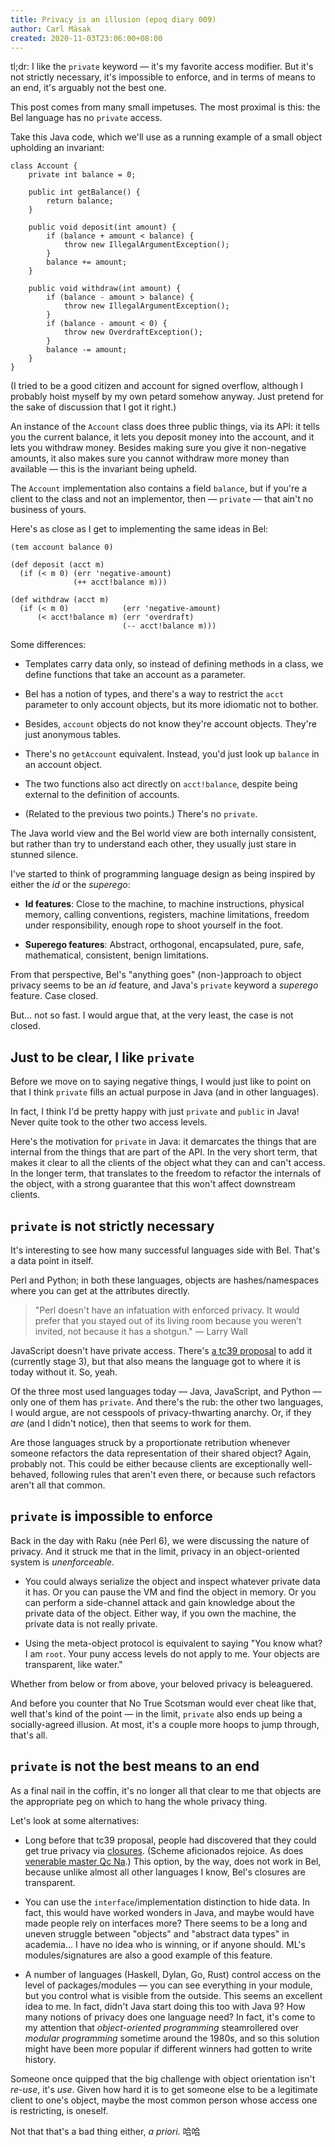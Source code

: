 ```yaml
---
title: Privacy is an illusion (epoq diary 009)
author: Carl Mäsak
created: 2020-11-03T23:06:00+08:00
---
```

tl;dr: I like the `private` keyword &mdash; it's my favorite access modifier. But it's not strictly necessary, it's impossible to enforce, and in terms of means to an end, it's arguably not the best one.

This post comes from many small impetuses. The most proximal is this: the Bel language has no `private` access.

Take this Java code, which we'll use as a running example of a small object upholding an invariant:

<pre><code>class Account {
    private int balance = 0;

    public int getBalance() {
        return balance;
    }

    public void deposit(int amount) {
        if (balance + amount &lt; balance) {
            throw new IllegalArgumentException();
        }
        balance += amount;
    }

    public void withdraw(int amount) {
        if (balance - amount &gt; balance) {
            throw new IllegalArgumentException();
        }
        if (balance - amount &lt; 0) {
            throw new OverdraftException();
        }
        balance -= amount;
    }
}</code></pre>

(I tried to be a good citizen and account for signed overflow, although I probably hoist myself by my own petard somehow anyway. Just pretend for the sake of discussion that I got it right.)

An instance of the `Account` class does three public things, via its API: it tells you the current balance, it lets you deposit money into the account, and it lets you withdraw money. Besides making sure you give it non-negative amounts, it also makes sure you cannot withdraw more money than available &mdash; this is the invariant being upheld.

The `Account` implementation also contains a field `balance`, but if you're a client to the class and not an implementor, then &mdash; `private` &mdash; that ain't no business of yours.

Here's as close as I get to implementing the same ideas in Bel:

<pre><code>(tem account balance 0)

(def deposit (acct m)
  (if (&lt; m 0) (err 'negative-amount)
              (++ acct!balance m)))

(def withdraw (acct m)
  (if (&lt; m 0)            (err 'negative-amount)
      (&lt; acct!balance m) (err 'overdraft)
                         (-- acct!balance m)))</code></pre>

Some differences:

* Templates carry data only, so instead of defining methods in a class, we define functions that take an account as a parameter.

* Bel has a notion of types, and there's a way to restrict the `acct` parameter to only account objects, but its more idiomatic not to bother.

* Besides, `account` objects do not know they're account objects. They're just anonymous tables.

* There's no `getAccount` equivalent. Instead, you'd just look up `balance` in an account object.

* The two functions also act directly on `acct!balance`, despite being external to the definition of accounts.

* (Related to the previous two points.) There's no `private`.

The Java world view and the Bel world view are both internally consistent, but rather than try to understand each other, they usually just stare in stunned silence.

I've started to think of programming language design as being inspired by either the _id_ or the _superego_:

* **Id features**: Close to the machine, to machine instructions, physical memory, calling conventions, registers, machine limitations, freedom under responsibility, enough rope to shoot yourself in the foot.

* **Superego features**: Abstract, orthogonal, encapsulated, pure, safe, mathematical, consistent, benign limitations.

From that perspective, Bel's "anything goes" (non-)approach to object privacy seems to be an _id_ feature, and Java's `private` keyword a _superego_ feature. Case closed.

But... not so fast. I would argue that, at the very least, the case is not closed.

## Just to be clear, I like `private`

Before we move on to saying negative things, I would just like to point on that I think `private` fills an actual purpose in Java (and in other languages).

In fact, I think I'd be pretty happy with just `private` and `public` in Java! Never quite took to the other two access levels.

Here's the motivation for `private` in Java: it demarcates the things that are internal from the things that are part of the API. In the very short term, that makes it clear to all the clients of the object what they can and can't access. In the longer term, that translates to the freedom to refactor the internals of the object, with a strong guarantee that this won't affect downstream clients.

## `private` is not strictly necessary

It's interesting to see how many successful languages side with Bel. That's a data point in itself.

Perl and Python; in both these languages, objects are hashes/namespaces where you can get at the attributes directly.

> "Perl doesn't have an infatuation with enforced privacy. It would prefer that you stayed out of its living room because you weren’t invited, not because it has a shotgun." &mdash; Larry Wall

JavaScript doesn't have private access. There's [a tc39 proposal](https://github.com/tc39/proposal-class-fields) to add it (currently stage 3), but that also means the language got to where it is today without it. So, yeah.

Of the three most used languages today &mdash; Java, JavaScript, and Python &mdash; only one of them has `private`. And there's the rub: the other two languages, I would argue, are not cesspools of privacy-thwarting anarchy. Or, if they _are_ (and I didn't notice), then that seems to work for them.

Are those languages struck by a proportionate retribution whenever someone refactors the data representation of their shared object? Again, probably not. This could be either because clients are exceptionally well-behaved, following rules that aren't even there, or because such refactors aren't all that common.

## `private` is impossible to enforce

Back in the day with Raku (née Perl 6), we were discussing the nature of privacy. And it struck me that in the limit, privacy in an object-oriented system is _unenforceable_.

* You could always serialize the object and inspect whatever private data it has. Or you can pause the VM and find the object in memory. Or you can perform a side-channel attack and gain knowledge about the private data of the object. Either way, if you own the machine, the private data is not really private.

* Using the meta-object protocol is equivalent to saying "You know what? I am `root`. Your puny access levels do not apply to me. Your objects are transparent, like water."

Whether from below or from above, your beloved privacy is beleaguered.

And before you counter that No True Scotsman would ever cheat like that, well that's kind of the point &mdash; in the limit, `private` also ends up being a socially-agreed illusion. At most, it's a couple more hoops to jump through, that's all.

## `private` is not the best means to an end

As a final nail in the coffin, it's no longer all that clear to me that objects are the appropriate peg on which to hang the whole privacy thing.

Let's look at some alternatives:

* Long before that tc39 proposal, people had discovered that they could get true privacy via [closures](https://leanpub.com/javascriptallongesix/read#encapsulation). (Scheme aficionados rejoice. As does [venerable master Qc Na](https://people.csail.mit.edu/gregs/ll1-discuss-archive-html/msg03277.html).) This option, by the way, does not work in Bel, because unlike almost all other languages I know, Bel's closures are transparent.

* You can use the `interface`/implementation distinction to hide data. In fact, this would have worked wonders in Java, and maybe would have made people rely on interfaces more? There seems to be a long and uneven struggle between "objects" and "abstract data types" in academia... I have no idea who is winning, or if anyone should. ML's modules/signatures are also a good example of this feature.

* A number of languages (Haskell, Dylan, Go, Rust) control access on the level of packages/modules &mdash; you can see everything in your module, but you control what is visible from the outside. This seems an excellent idea to me. In fact, didn't Java start doing this too with Java 9? How many notions of privacy does one language need? In fact, it's come to my attention that _object-oriented programming_ steamrollered over _modular programming_ sometime around the 1980s, and so this solution might have been more popular if different winners had gotten to write history.

Someone once quipped that the big challenge with object orientation isn't _re-use_, it's _use_. Given how hard it is to get someone else to be a legitimate client to one's object, maybe the most common person whose access one is restricting, is oneself.

Not that that's a bad thing either, _a priori_. 哈哈
